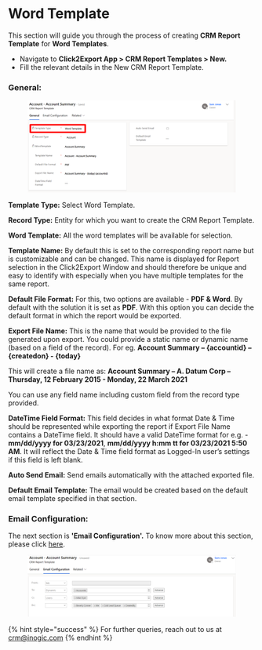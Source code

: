 # Word Template

This section will guide you through the process of creating **CRM Report Template** for **Word Templates**.

* Navigate to **Click2Export App > CRM Report Templates > New.**
* Fill the relevant details in the New CRM Report Template.

### General:

<figure><img src="../../../.gitbook/assets/30.1.png" alt=""><figcaption></figcaption></figure>

**Template Type:** Select Word Template.

**Record Type:** Entity for which you want to create the CRM Report Template.&#x20;

**Word Template:** All the word templates will be available for selection.

**Template Name:** By default this is set to the corresponding report name but is customizable and can be changed. This name is displayed for Report selection in the Click2Export Window and should therefore be unique and easy to identify with especially when you have multiple templates for the same report.

**Default File Format:** For this, two options are available - **PDF & Word**. By default with the solution it is set as **PDF**. With this option you can decide the default format in which the report would be exported.

**Export File Name:** This is the name that would be provided to the file generated upon export. You could provide a static name or dynamic name (based on a field of the record). For eg. **Account Summary – {accountid} – {createdon} - {today}**

This will create a file name as:  **Account Summary – A. Datum Corp – Thursday, 12 February 2015 - Monday, 22 March 2021**

You can use any field name including custom field from the record type provided.

**DateTime Field Format:** This field decides in what format Date & Time should be represented while exporting the report if Export File Name contains a DateTime field. It should have a valid DateTime format for e.g. - **mm/dd/yyyy for 03/23/2021**, **mm/dd/yyyy h:mm tt for 03/23/2021 5:50 AM**. It will reflect the Date & Time field format as Logged-In user’s settings if this field is left blank.

**Auto Send Email:** Send emails automatically with the attached exported file.

**Default Email Template:** The email would be created based on the default email template specified in that section.

### Email Configuration:

The next section is **'Email Configuration'.** To know more about this section, please click [here](https://docs.inogic.com/click2export/configuration/email-configuration).&#x20;

<figure><img src="../../../.gitbook/assets/30.2.png" alt=""><figcaption></figcaption></figure>

{% hint style="success" %}
For further queries, reach out to us at [crm@inogic.com](mailto:crm@inogic.com)
{% endhint %}
